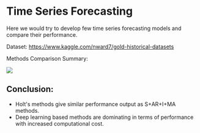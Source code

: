 # Time Series Forecasting

Here we would try to develop few time series forecasting models and compare their performance.

Dataset: https://www.kaggle.com/nward7/gold-historical-datasets

Methods Comparison Summary:

![](https://github.com/kishanAk21/Time_Series_Forecasting/blob/main/TS.png)


## Conclusion:

- Holt's methods give similar performance output as S+AR+I+MA methods.
- Deep learning based methods are dominating in terms of performance with increased computational cost.
